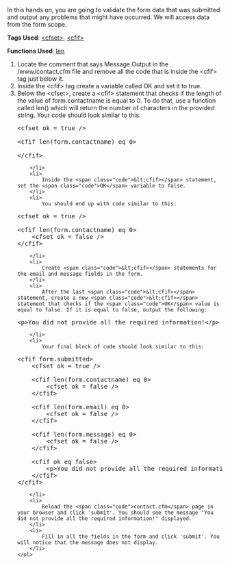 <p>
	In this hands on, you are going to validate the form data that was submitted and output any problems that might have occurred. We will access data from the form scope.
</p>
<p>
	<strong>Tags Used</strong>: <a href="http://help.adobe.com/en_US/ColdFusion/10.0/CFMLRef/WSc3ff6d0ea77859461172e0811cbec22c24-7ffd.html" target="_new">&lt;cfset></a>, <a href="http://help.adobe.com/en_US/ColdFusion/10.0/CFMLRef/WSc3ff6d0ea77859461172e0811cbec22c24-7fe8.html" target="_new">&lt;cfif></a> 
</p>	
<p>
	<strong>Functions Used</strong>: <a href="http://help.adobe.com/en_US/ColdFusion/10.0/CFMLRef/WSc3ff6d0ea77859461172e0811cbec22c24-7f38.html" target="_new">len</a>
</p>	
<p>
	<ol>
		<li>
			Locate the comment that says <span class="code">Message Output</span> in the <span class="code">/www/contact.cfm</span> file and remove all the code that is inside the <span class="code">&lt;cfif></span> tag just below it.
		</li>
		<li>
			Inside the <span class="code">&lt;cfif></span> tag create a variable called <span class="code">OK</span> and set it to true.
		</li>
		<li>
			Below the <span class="code">&lt;cfset></span>, create a <span class="code">&lt;cfif></span> statement that checks if the length of the value of <span class="code">form.contactname</span> is equal to 0. To do that, use a function called <span class="code">len()</span> which will return the number of characters in the provided string. Your code should look similar to this:
			
<pre class="prettyprint">
&lt;cfset ok = true /&gt;
					
&lt;cfif len(form.contactname) eq 0&gt;

&lt;/cfif&gt;
</pre>
		</li>
		<li>
			Inside the <span class="code">&lt;cfif></span> statement, set the <span class="code">OK</span> variable to false.
		</li>
		<li>
			You should end up with code similar to this:
<pre class="prettyprint">
&lt;cfset ok = true /&gt;
					
&lt;cfif len(form.contactname) eq 0&gt;
	&lt;cfset ok = false /&gt;
&lt;/cfif&gt;
</pre>
		</li>
		<li>
			Create <span class="code">&lt;cfif></span> statements for the email and message fields in the form.
		</li>
		<li>
			After the last <span class="code">&lt;cfif></span> statement, create a new <span class="code">&lt;cfif></span> statement that checks if the <span class="code">OK</span> value is equal to false. If it is equal to false, output the following:
<pre class="prettyprint">
&lt;p&gt;You did not provide all the required information!&lt;/p&gt;
</pre>	
		</li>
		<li>
			Your final block of code should look similar to this:
<pre class="prettyprint">
&lt;cfif form.submitted&gt;
	&lt;cfset ok = true /&gt;
					
	&lt;cfif len(form.contactname) eq 0&gt;
		&lt;cfset ok = false /&gt;
	&lt;/cfif&gt;	
					
	&lt;cfif len(form.email) eq 0&gt;
		&lt;cfset ok = false /&gt;
	&lt;/cfif&gt;	
					
	&lt;cfif len(form.message) eq 0&gt;
		&lt;cfset ok = false /&gt;
	&lt;/cfif&gt;	
					
	&lt;cfif ok eq false&gt;
		&lt;p&gt;You did not provide all the required information!&lt;/p&gt;
	&lt;/cfif&gt;	
&lt;/cfif&gt;
</pre>
		</li>
		<li>
			Reload the <span class="code">contact.cfm</span> page in your browser and click 'submit'. You should see the message "You did not provide all the required information!" displayed.
		</li>
		<li>
			Fill in all the fields in the form and click 'submit'. You will notice that the message does not display.
		</li>
	</ol>
</p>
